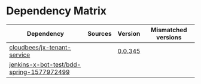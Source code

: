 # Dependency Matrix

Dependency | Sources | Version | Mismatched versions
---------- | ------- | ------- | -------------------
[cloudbees/jx-tenant-service](https://github.com/cloudbees/jx-tenant-service) |  | [0.0.345](https://github.com/cloudbees/jx-tenant-service/releases/tag/v0.0.345) | 
[jenkins-x-bot-test/bdd-spring-1577972499](https://github.com/jenkins-x-bot-test/bdd-spring-1577972499.git) |  | []() | 
